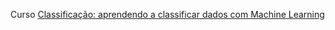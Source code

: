 Curso [Classificação: aprendendo a classificar dados com Machine Learning](https://cursos.alura.com.br/course/classificacao-aprendendo-classificar-dados-machine-learning)
